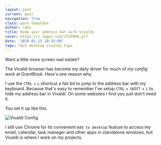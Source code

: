 ```yaml
---
layout: post
current: post
navigation: True
class: post-template
author: rahi
title: Hide your address bar with Vivaldi
cover: https://i.imgur.com/sTu5hKO.gif
date: '2018-01-13 10:35:00'
tags: tech desktop vivaldi tips
---
```


Want a little more screen real estate?

The Vivaldi browser has become my daily driver for much of my _config_ work at GrantBook. Here's one reason why.

I use the `CTRL` + `L` shortcut a fair bit to jump to the address bar with my keyboard. Because that's easy to remember I've setup `CTRL` + `SHIFT` + `L` to hide my address bar in Vivaldi. On some websites I find you just don't need it.

You set it up like this.

![Vivaldi Config][1]

I still use Chrome for its convenient `Add to desktop` feature to access my email, calendar, task manager and other apps in standalone windows, but Vivaldi is where I work on my projects.

[1]: https://i.imgur.com/mpFuOaz.png
